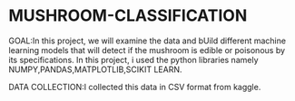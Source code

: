 # MUSHROOM-CLASSIFICATION
GOAL:In this project, we will examine the data and bUild different machine learning models that will detect if the mushroom is edible or poisonous by its specifications.
In this project, i used the python libraries namely NUMPY,PANDAS,MATPLOTLIB,SCIKIT LEARN.

DATA COLLECTION:I collected this data in CSV format from kaggle.
